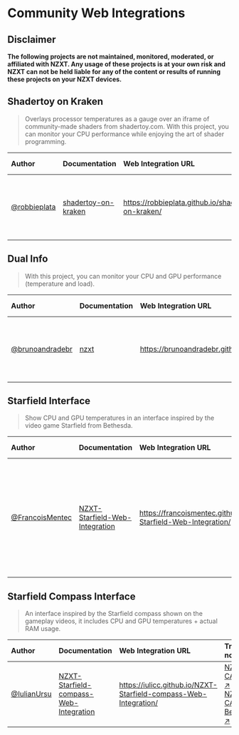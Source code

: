 # Community Web Integrations

## **Disclaimer**

**The following projects are not maintained, monitored, moderated, or affiliated with NZXT. Any usage of these projects is at your own risk and NZXT can not be held liable for any of the content or results of running these projects on your NZXT devices.**

## Shadertoy on Kraken

> Overlays processor temperatures as a gauge over an iframe of community-made shaders from shadertoy.com. With this project, you can monitor your CPU performance while enjoying the art of shader programming.

| Author                                         | Documentation                                                             | Web Integration URL                                | Try it now!                                                                                                                                                                                                                                                                                                    |
| :--------------------------------------------- | :------------------------------------------------------------------------ | :------------------------------------------------- | :------------------------------------------------------------------------------------------------------------------------------------------------------------------------------------------------------------------------------------------------------------------------------------------------------------- |
| [@robbieplata](https://github.com/robbieplata) | [shadertoy-on-kraken](https://github.com/robbieplata/shadertoy-on-kraken) | https://robbieplata.github.io/shadertoy-on-kraken/ | [NZXT CAM :arrow_upper_right:](https://cam-redirect.nzxt.com/action/load-web-integration?url=https://robbieplata.github.io/shadertoy-on-kraken/)<br>[NZXT CAM Beta :arrow_upper_right:](https://cam-beta-redirect.nzxt.com/action/load-web-integration?url=https://robbieplata.github.io/shadertoy-on-kraken/) |

## Dual Info

> With this project, you can monitor your CPU and GPU performance (temperature and load).

| Author                                               | Documentation                                                                | Web Integration URL                    | Try it now!                                                                                                                                                                                                                                                                            |
| :--------------------------------------------------- | :--------------------------------------------------------------------------- | :------------------------------------- | :------------------------------------------------------------------------------------------------------------------------------------------------------------------------------------------------------------------------------------------------------------------------------------- |
| [@brunoandradebr](https://github.com/brunoandradebr) | [nzxt](https://github.com/brunoandradebr/nzxt) | https://brunoandradebr.github.io/nzxt/ | [NZXT CAM :arrow_upper_right:](https://cam-redirect.nzxt.com/action/load-web-integration?url=https://brunoandradebr.github.io/nzxt/)<br>[NZXT CAM Beta :arrow_upper_right:](https://cam-beta-redirect.nzxt.com/action/load-web-integration?url=https://brunoandradebr.github.io/nzxt/) |

## Starfield Interface

> Show CPU and GPU temperatures in an interface inspired by the video game Starfield from Bethesda.

| Author                                               | Documentation                                                                                                     | Web Integration URL                                              | Try it now!                                                                                                                                                                                                                                                                                                                                                                                          |
| :--------------------------------------------------- | :---------------------------------------------------------------------------------------------------------------- | :--------------------------------------------------------------- | :--------------------------------------------------------------------------------------------------------------------------------------------------------------------------------------------------------------------------------------------------------------------------------------------------------------------------------------------------------------------------------------------------- |
| [@FrancoisMentec](https://github.com/FrancoisMentec) | [NZXT-Starfield-Web-Integration](https://github.com/FrancoisMentec/NZXT-Starfield-Web-Integration) | https://francoismentec.github.io/NZXT-Starfield-Web-Integration/ | [NZXT CAM :arrow_upper_right:](https://cam-redirect.nzxt.com/action/load-web-integration?url=https://francoismentec.github.io/NZXT-Starfield-Web-Integration/)<br>[NZXT CAM Beta :arrow_upper_right:](https://cam-beta-redirect.nzxt.com/action/load-web-integration?url=https://francoismentec.github.io/NZXT-Starfield-Web-Integration/) or run locally (can be installed as a service on windows) |

## Starfield Compass Interface

> An interface inspired by the Starfield compass shown on the gameplay videos, it includes CPU and GPU temperatures + actual RAM usage.

| Author                                   | Documentation                                                                                                         | Web Integration URL                                              | Try it now!                                                                                                                                                                                                                                                                                                                                |
| :--------------------------------------- | :-------------------------------------------------------------------------------------------------------------------- | :--------------------------------------------------------------- | :----------------------------------------------------------------------------------------------------------------------------------------------------------------------------------------------------------------------------------------------------------------------------------------------------------------------------------------- |
| [@IulianUrsu](https://github.com/iulicc) | [NZXT-Starfield-compass-Web-Integration](https://github.com/iulicc/NZXT-Starfield-compass-Web-Integration) | https://iulicc.github.io/NZXT-Starfield-compass-Web-Integration/ | [NZXT CAM :arrow_upper_right:](https://cam-redirect.nzxt.com/action/load-web-integration?url=https://iulicc.github.io/NZXT-Starfield-compass-Web-Integration/)<br>[NZXT CAM Beta :arrow_upper_right:](https://cam-beta-redirect.nzxt.com/action/load-web-integration?url=https://iulicc.github.io/NZXT-Starfield-compass-Web-Integration/) |
